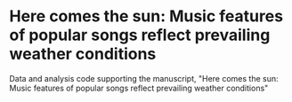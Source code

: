 # Here comes the sun: Music features of popular songs reflect prevailing weather conditions
Data and analysis code supporting the manuscript, "Here comes the sun: Music features of popular songs reflect prevailing weather conditions" 